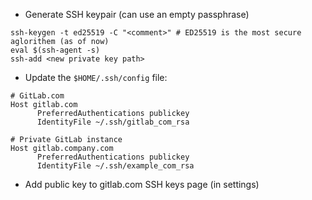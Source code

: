 - Generate SSH keypair (can use an empty passphrase)

```shell
ssh-keygen -t ed25519 -C "<comment>" # ED25519 is the most secure aglorithem (as of now)
eval $(ssh-agent -s)
ssh-add <new private key path>
```

- Update the `$HOME/.ssh/config` file:

```ssh-config
# GitLab.com
Host gitlab.com
	  PreferredAuthentications publickey
	  IdentityFile ~/.ssh/gitlab_com_rsa

# Private GitLab instance
Host gitlab.company.com
	  PreferredAuthentications publickey
	  IdentityFile ~/.ssh/example_com_rsa
```

- Add public key to gitlab.com SSH keys page (in settings)
